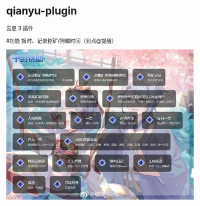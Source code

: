 <!--
 * @Author: uixmsi
 * @Date: 2022-10-04 00:19:50
 * @LastEditTime: 2022-10-05 17:55:19
 * @LastEditors: uixmsi
 * @Description:
 * @FilePath: \Yunzai-Bot\plugins\qianyu-plugin\README.md
 * 版权声明
-->

# qianyu-plugin

云崽 3 插件

#功能
报时、记录挖矿/狗粮时间（到点@提醒）

![image-20221005174649110](./resources/img/help.jpg)
